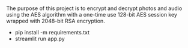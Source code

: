 # 
The purpose of this project is to encrypt and decrypt photos and audio using the AES algorithm with a one-time use 128-bit AES session key wrapped with 2048-bit RSA encryption. 

* pip install -m requirements.txt
* streamlit run app.py

